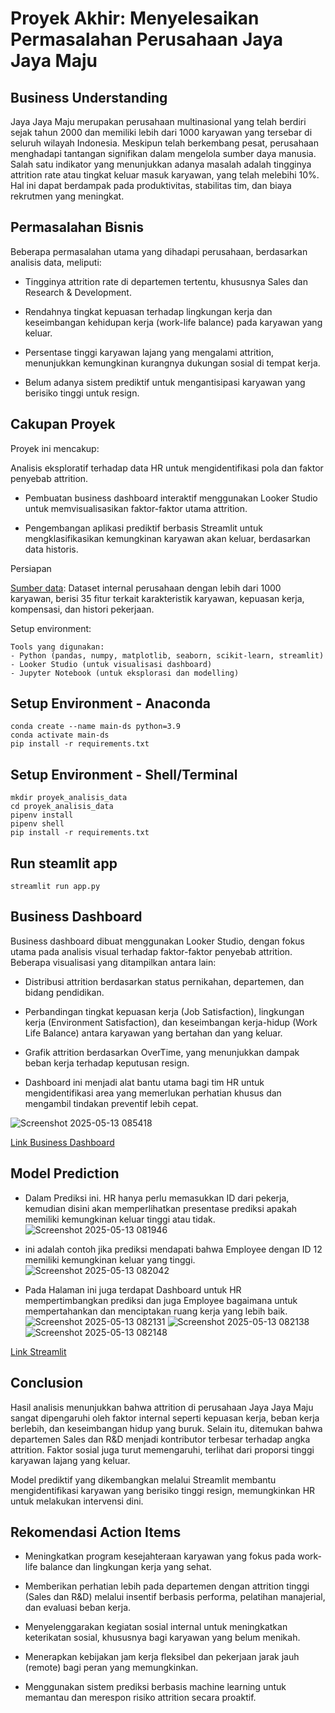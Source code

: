 # Proyek Akhir: Menyelesaikan Permasalahan Perusahaan Jaya Jaya Maju
## Business Understanding
Jaya Jaya Maju merupakan perusahaan multinasional yang telah berdiri sejak tahun 2000 dan memiliki lebih dari 1000 karyawan yang tersebar di seluruh wilayah Indonesia. Meskipun telah berkembang pesat, perusahaan menghadapi tantangan signifikan dalam mengelola sumber daya manusia. Salah satu indikator yang menunjukkan adanya masalah adalah tingginya attrition rate atau tingkat keluar masuk karyawan, yang telah melebihi 10%. Hal ini dapat berdampak pada produktivitas, stabilitas tim, dan biaya rekrutmen yang meningkat.

## Permasalahan Bisnis
Beberapa permasalahan utama yang dihadapi perusahaan, berdasarkan analisis data, meliputi:

- Tingginya attrition rate di departemen tertentu, khususnya Sales dan Research & Development.

- Rendahnya tingkat kepuasan terhadap lingkungan kerja dan keseimbangan kehidupan kerja (work-life balance) pada karyawan yang keluar.

- Persentase tinggi karyawan lajang yang mengalami attrition, menunjukkan kemungkinan kurangnya dukungan sosial di tempat kerja.

- Belum adanya sistem prediktif untuk mengantisipasi karyawan yang berisiko tinggi untuk resign.

## Cakupan Proyek
Proyek ini mencakup:

Analisis eksploratif terhadap data HR untuk mengidentifikasi pola dan faktor penyebab attrition.

- Pembuatan business dashboard interaktif menggunakan Looker Studio untuk memvisualisasikan faktor-faktor utama attrition.

- Pengembangan aplikasi prediktif berbasis Streamlit untuk mengklasifikasikan kemungkinan karyawan akan keluar, berdasarkan data historis.

Persiapan

[Sumber data](https://github.com/dicodingacademy/dicoding_dataset/tree/main/employee): Dataset internal perusahaan dengan lebih dari 1000 karyawan, berisi 35 fitur terkait karakteristik karyawan, kepuasan kerja, kompensasi, dan histori pekerjaan.

Setup environment:

```
Tools yang digunakan:
- Python (pandas, numpy, matplotlib, seaborn, scikit-learn, streamlit)
- Looker Studio (untuk visualisasi dashboard)
- Jupyter Notebook (untuk eksplorasi dan modelling)
```
## Setup Environment - Anaconda
```
conda create --name main-ds python=3.9
conda activate main-ds
pip install -r requirements.txt
```

## Setup Environment - Shell/Terminal
```
mkdir proyek_analisis_data
cd proyek_analisis_data
pipenv install
pipenv shell
pip install -r requirements.txt
```

## Run steamlit app
```
streamlit run app.py
```

## Business Dashboard
Business dashboard dibuat menggunakan Looker Studio, dengan fokus utama pada analisis visual terhadap faktor-faktor penyebab attrition. Beberapa visualisasi yang ditampilkan antara lain:

- Distribusi attrition berdasarkan status pernikahan, departemen, dan bidang pendidikan.

- Perbandingan tingkat kepuasan kerja (Job Satisfaction), lingkungan kerja (Environment Satisfaction), dan keseimbangan kerja-hidup (Work Life Balance) antara karyawan yang bertahan dan yang keluar.

- Grafik attrition berdasarkan OverTime, yang menunjukkan dampak beban kerja terhadap keputusan resign.

- Dashboard ini menjadi alat bantu utama bagi tim HR untuk mengidentifikasi area yang memerlukan perhatian khusus dan mengambil tindakan preventif lebih cepat.
  
![Screenshot 2025-05-13 085418](https://github.com/user-attachments/assets/83ce2a58-35fa-4c2a-aa43-701c0b2b7fec)

[Link Business Dashboard](https://lookerstudio.google.com/reporting/6c5a2346-bbd8-41fd-97e1-827e9939a4e9)
## Model Prediction

- Dalam Prediksi ini. HR hanya perlu memasukkan ID dari pekerja, kemudian disini akan memperlihatkan presentase prediksi apakah memiliki kemungkinan keluar tinggi atau tidak.
![Screenshot 2025-05-13 081946](https://github.com/user-attachments/assets/0451977e-2fd7-43a2-8168-c596ca211ef6)

- ini adalah contoh jika prediksi mendapati bahwa Employee dengan ID 12 memiliki kemungkinan keluar yang tinggi.
![Screenshot 2025-05-13 082042](https://github.com/user-attachments/assets/20e899d7-585e-43a0-b18b-70db4d85765f)

- Pada Halaman ini juga terdapat Dashboard untuk HR mempertimbangkan prediksi dan juga Employee bagaimana untuk mempertahankan dan menciptakan ruang kerja yang lebih baik.
![Screenshot 2025-05-13 082131](https://github.com/user-attachments/assets/b2a19572-b9cc-423c-ae3b-162b79675285)
![Screenshot 2025-05-13 082138](https://github.com/user-attachments/assets/083a679a-edd3-41f6-a027-0b1d157fda16)
![Screenshot 2025-05-13 082148](https://github.com/user-attachments/assets/02e92c06-abfb-403c-a64e-f1201fe2acdb)


[Link Streamlit](https://humanrecourse-2cglzs2f3lvwggixfsusrn.streamlit.app/)

## Conclusion
Hasil analisis menunjukkan bahwa attrition di perusahaan Jaya Jaya Maju sangat dipengaruhi oleh faktor internal seperti kepuasan kerja, beban kerja berlebih, dan keseimbangan hidup yang buruk. Selain itu, ditemukan bahwa departemen Sales dan R&D menjadi kontributor terbesar terhadap angka attrition. Faktor sosial juga turut memengaruhi, terlihat dari proporsi tinggi karyawan lajang yang keluar.

Model prediktif yang dikembangkan melalui Streamlit membantu mengidentifikasi karyawan yang berisiko tinggi resign, memungkinkan HR untuk melakukan intervensi dini.

## Rekomendasi Action Items
- Meningkatkan program kesejahteraan karyawan yang fokus pada work-life balance dan lingkungan kerja yang sehat.

- Memberikan perhatian lebih pada departemen dengan attrition tinggi (Sales dan R&D) melalui insentif berbasis performa, pelatihan manajerial, dan evaluasi beban kerja.

- Menyelenggarakan kegiatan sosial internal untuk meningkatkan keterikatan sosial, khususnya bagi karyawan yang belum menikah.

- Menerapkan kebijakan jam kerja fleksibel dan pekerjaan jarak jauh (remote) bagi peran yang memungkinkan.

- Menggunakan sistem prediksi berbasis machine learning untuk memantau dan merespon risiko attrition secara proaktif.
